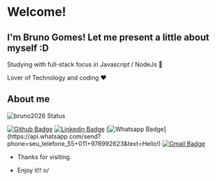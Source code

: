 # Welcome!

## I'm Bruno Gomes! Let me present a little about myself :D

Studying with full-stack focus in Javascript / NodeJs :robot:

Lover of Technology and coding :heart:

## About me 
![bruno2026 Status](https://github-readme-stats.vercel.app/api?username=bruno2026&show_icons=true)

[![Github Badge](https://img.shields.io/badge/-Github-000?style=flat-square&logo=Github&logoColor=white&link=link_do_seu_perfil_no_github)](https://github.com/bruno2026)
[![Linkedin Badge](https://img.shields.io/badge/-LinkedIn-blue?style=flat-square&logo=Linkedin&logoColor=white&link=link_do_seu_perfil_no_linkedin)](https://www.linkedin.com/in/bruno-gomes-216564ba/)
[![Whatsapp Badge](https://img.shields.io/badge/-Whatsapp-4CA143?style=flat-square&labelColor=4CA143&logo=whatsapp&logoColor=white&link=https://api.whatsapp.com/send?phone=seu_telefone_55+DDD+número_de_telefone&text=Hello!)](https://api.whatsapp.com/send?phone=seu_telefone_55+011+976992623&text=Hello!)
[![Gmail Badge](https://img.shields.io/badge/-Gmail-c14438?style=flat-square&logo=Gmail&logoColor=white&link=mailto:seu_email)](mailto:brunoo.gomes11@gmail.com)


- Thanks for visiting. 

- Enjoy it!! o/
